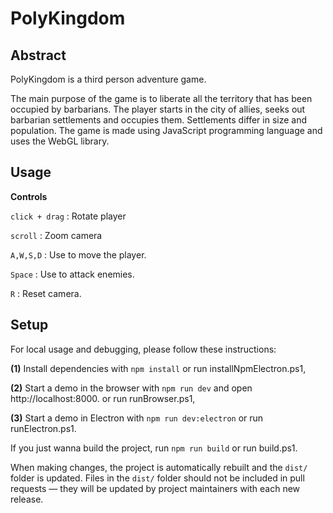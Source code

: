 # PolyKingdom

## Abstract

PolyKingdom is a third person adventure game.

The main purpose of the game is to liberate all the territory that has been
occupied by barbarians. The player starts in the city of allies, seeks out barbarian settlements and occupies them. 
Settlements differ in size and
population. 
The game is made using JavaScript programming language and
uses the WebGL library. 


## Usage

**Controls**

`click + drag` : Rotate player

`scroll` : Zoom camera

`A,W,S,D` : Use to move the player.

`Space` : Use to attack enemies.

`R` : Reset camera.


## Setup

For local usage and debugging, please follow these instructions:

**(1)** Install dependencies with `npm install` or run installNpmElectron.ps1,

**(2)** Start a demo in the browser with `npm run dev` and open http://localhost:8000. or run runBrowser.ps1,

**(3)** Start a demo in Electron with `npm run dev:electron` or run runElectron.ps1.

If you just wanna build the project, run `npm run build` or run build.ps1.

When making changes, the project is automatically rebuilt and the `dist/` folder
is updated. Files in the `dist/` folder should not be included in pull
requests — they will be updated by project maintainers with each new release.
